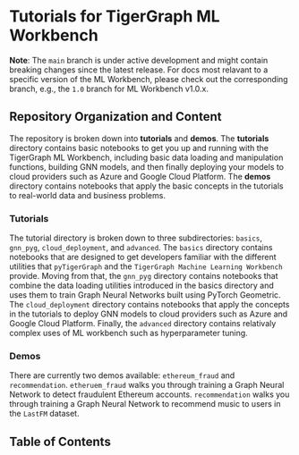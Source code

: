 # Tutorials for TigerGraph ML Workbench

**Note**: The `main` branch is under active development and might contain breaking changes since the latest release. For docs most relavant to a specific version of the ML Workbench, please check out the corresponding branch, e.g., the `1.0` branch for ML Workbench v1.0.x.

## Repository Organization and Content

The repository is broken down into __tutorials__ and __demos__. The __tutorials__ directory contains basic notebooks to get you up and running with the TigerGraph ML Workbench, including basic data loading and manipulation functions, building GNN models, and then finally deploying your models to cloud providers such as Azure and Google Cloud Platform. The __demos__ directory contains notebooks that apply the basic concepts in the tutorials to real-world data and business problems.

### Tutorials
The tutorial directory is broken down to three subdirectories: `basics`, `gnn_pyg`, `cloud_deployment`, and `advanced`. The `basics` directory contains notebooks that are designed to get developers familiar with the different utilities that `pyTigerGraph` and the `TigerGraph Machine Learning Workbench` provide. Moving from that, the `gnn_pyg` directory contains notebooks that combine the data loading utilities introduced in the basics directory and uses them to train Graph Neural Networks built using PyTorch Geometric. The `cloud_deployment` directory contains notebooks that apply the concepts in the tutorials to deploy GNN models to cloud providers such as Azure and Google Cloud Platform. Finally, the `advanced` directory contains relativaly complex uses of ML workbench such as hyperparameter tuning. 

### Demos
There are currently two demos available: `ethereum_fraud` and `recommendation`. `etheruem_fraud` walks you through training a Graph Neural Network to detect fraudulent Ethereum accounts. `recommendation` walks you through training a Graph Neural Network to recommend music to users in the `LastFM` dataset.

## Table of Contents
